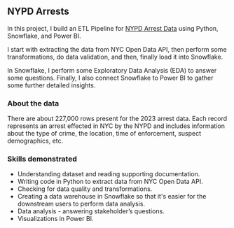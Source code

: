 ## NYPD Arrests

In this project, I build an ETL Pipeline for [NYPD Arrest Data](https://data.cityofnewyork.us/Public-Safety/NYPD-Arrest-Data-Year-to-Date-/uip8-fykc/about_data) using Python, Snowflake, and Power BI.

I start with extracting the data from NYC Open Data API, then perform some transformations, do data validation, and then, finally load it into Snowflake. 

In Snowflake, I perform some Exploratory Data Analysis (EDA) to answer some questions. Finally, I also connect Snowflake to Power BI to gather some further detailed insights.

### About the data

There are about 227,000 rows present for the 2023 arrest data. Each record represents an arrest effected in NYC by the NYPD and includes information about the type of crime, the location, time of enforcement, suspect demographics, etc.

### Skills demonstrated

 - Understanding dataset and reading supporting documentation.
 - Writing code in Python to extract data from NYC Open Data API.
 - Checking for data quality and transformations.
 - Creating a data warehouse in Snowflake so that it's easier for the downstream users to perform data analysis.
 - Data analysis - answering stakeholder’s questions.
 - Visualizations in Power BI.
